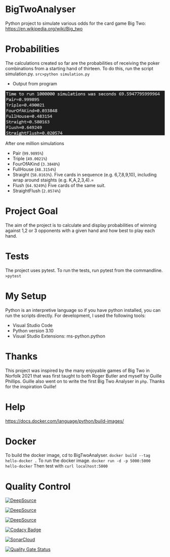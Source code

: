 # BigTwoAnalyser
Python project to simulate various odds for the card game Big Two: https://en.wikipedia.org/wiki/Big_two

# Probabilities 
The calculations created so far are the probabilities of receiving the poker combinations from a starting hand of thirteen. To do this, run the script simulation.py. 
`src>python simulation.py`
* Output from program

![](res/simulationOutput.png)

After one million simulations
* Pair (`99.9895%`)
* Triple (`49.0021%`)
* FourOfAKind (`3.3848%`)
* FullHouse (`48.3154%`)
* Straight (`58.0163%`). Five cards in sequence (e.g. 6,7,8,9,10), including wrap around staights (e.g. K,A,2,3,4).=
* Flush (`64.9249%`) Five cards of the same suit.
* StraightFlush (`2.0574%`)

# Project Goal
The aim of the project is to calculate and display probabilities of winning against 1,2 or 3 opponents with a given hand and how best to play each hand.

# Tests
The project uses pytest. To run the tests, run pytest from the commandline. 
`>pytest`

# My Setup
Python is an interpretive language so if you have python installed, you can run the scripts directly. For development, I used the following tools:
* Visual Studio Code
* Python version 3.10
* Visual Studio Extensions: ms-python.python

# Thanks
This project was inspired by the many enjoyable games of Big Two in Norfolk 2021 that was first taught to both Roger Butler and myself by Guille Phillips. Guille also went on to write the first Big Two Analyser in `php`. Thanks for the inspiration Guille!

# Help
https://docs.docker.com/language/python/build-images/

# Docker
To build the docker image, cd to BigTwoAnalyser. `docker build --tag hello-docker .`
To run the docker image. `docker run -d -p 5000:5000 hello-docker`
Then test with `curl localhost:5000`


# Quality Control

[![DeepSource](https://app.deepsource.com/gh/Hawkie/BigTwoAnalyser.svg/?label=code+coverage&show_trend=true&token=s4JCukTQ5BuadMnnfwiLgy4J)](https://app.deepsource.com/gh/Hawkie/BigTwoAnalyser/)

[![DeepSource](https://app.deepsource.com/gh/Hawkie/BigTwoAnalyser.svg/?label=active+issues&show_trend=true&token=s4JCukTQ5BuadMnnfwiLgy4J)](https://app.deepsource.com/gh/Hawkie/BigTwoAnalyser/)

[![DeepSource](https://app.deepsource.com/gh/Hawkie/BigTwoAnalyser.svg/?label=resolved+issues&show_trend=true&token=s4JCukTQ5BuadMnnfwiLgy4J)](https://app.deepsource.com/gh/Hawkie/BigTwoAnalyser/)


[![Codacy Badge](https://app.codacy.com/project/badge/Grade/f84fbb7c08a84e17b625a102706d55b9)](https://app.codacy.com/gh/Hawkie/BigTwoAnalyser/dashboard?utm_source=gh&utm_medium=referral&utm_content=&utm_campaign=Badge_grade)

[![SonarCloud](https://sonarcloud.io/images/project_badges/sonarcloud-white.svg)](https://sonarcloud.io/summary/new_code?id=Hawkie_BigTwoAnalyser)

[![Quality Gate Status](https://sonarcloud.io/api/project_badges/measure?project=Hawkie_BigTwoAnalyser&metric=alert_status)](https://sonarcloud.io/summary/new_code?id=Hawkie_BigTwoAnalyser)
